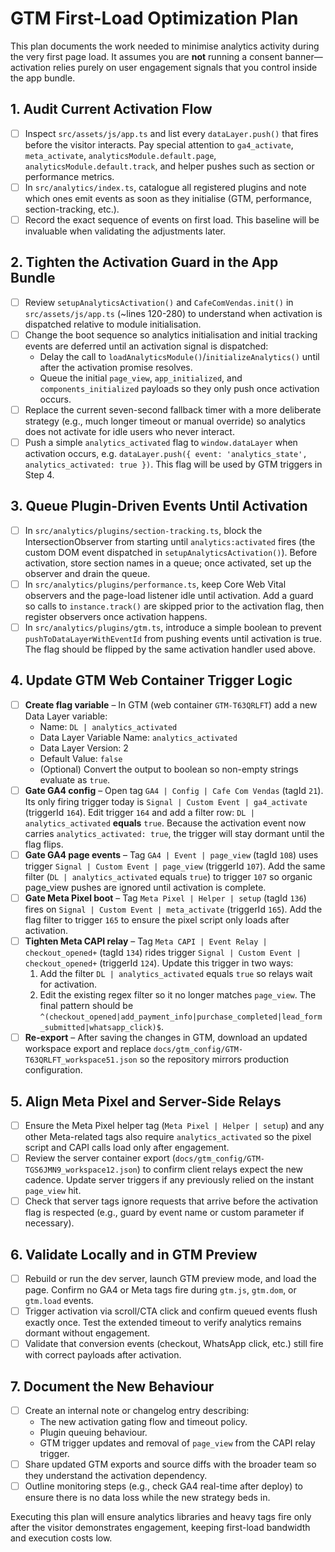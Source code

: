 # GTM First-Load Optimization Plan

This plan documents the work needed to minimise analytics activity during the very first page load. It assumes you are **not** running a consent banner—activation relies purely on user engagement signals that you control inside the app bundle.

## 1. Audit Current Activation Flow
- [ ] Inspect `src/assets/js/app.ts` and list every `dataLayer.push()` that fires before the visitor interacts. Pay special attention to `ga4_activate`, `meta_activate`, `analyticsModule.default.page`, `analyticsModule.default.track`, and helper pushes such as section or performance metrics.
- [ ] In `src/analytics/index.ts`, catalogue all registered plugins and note which ones emit events as soon as they initialise (GTM, performance, section-tracking, etc.).
- [ ] Record the exact sequence of events on first load. This baseline will be invaluable when validating the adjustments later.

## 2. Tighten the Activation Guard in the App Bundle
- [ ] Review `setupAnalyticsActivation()` and `CafeComVendas.init()` in `src/assets/js/app.ts` (~lines 120-280) to understand when activation is dispatched relative to module initialisation.
- [ ] Change the boot sequence so analytics initialisation and initial tracking events are deferred until an activation signal is dispatched:
  - Delay the call to `loadAnalyticsModule()`/`initializeAnalytics()` until after the activation promise resolves.
  - Queue the initial `page_view`, `app_initialized`, and `components_initialized` payloads so they only push once activation occurs.
- [ ] Replace the current seven-second fallback timer with a more deliberate strategy (e.g., much longer timeout or manual override) so analytics does not activate for idle users who never interact.
- [ ] Push a simple `analytics_activated` flag to `window.dataLayer` when activation occurs, e.g. `dataLayer.push({ event: 'analytics_state', analytics_activated: true })`. This flag will be used by GTM triggers in Step 4.

## 3. Queue Plugin-Driven Events Until Activation
- [ ] In `src/analytics/plugins/section-tracking.ts`, block the IntersectionObserver from starting until `analytics:activated` fires (the custom DOM event dispatched in `setupAnalyticsActivation()`). Before activation, store section names in a queue; once activated, set up the observer and drain the queue.
- [ ] In `src/analytics/plugins/performance.ts`, keep Core Web Vital observers and the page-load listener idle until activation. Add a guard so calls to `instance.track()` are skipped prior to the activation flag, then register observers once activation happens.
- [ ] In `src/analytics/plugins/gtm.ts`, introduce a simple boolean to prevent `pushToDataLayerWithEventId` from pushing events until activation is true. The flag should be flipped by the same activation handler used above.

## 4. Update GTM Web Container Trigger Logic
- [ ] **Create flag variable** – In GTM (web container `GTM-T63QRLFT`) add a new Data Layer variable:
  - Name: `DL | analytics_activated`
  - Data Layer Variable Name: `analytics_activated`
  - Data Layer Version: 2
  - Default Value: `false`
  - (Optional) Convert the output to boolean so non-empty strings evaluate as `true`.
- [ ] **Gate GA4 config** – Open tag `GA4 | Config | Cafe Com Vendas` (tagId `21`). Its only firing trigger today is `Signal | Custom Event | ga4_activate` (triggerId `164`). Edit trigger `164` and add a filter row: `DL | analytics_activated` **equals** `true`. Because the activation event now carries `analytics_activated: true`, the trigger will stay dormant until the flag flips.
- [ ] **Gate GA4 page events** – Tag `GA4 | Event | page_view` (tagId `108`) uses trigger `Signal | Custom Event | page_view` (triggerId `107`). Add the same filter (`DL | analytics_activated` equals `true`) to trigger `107` so organic page_view pushes are ignored until activation is complete.
- [ ] **Gate Meta Pixel boot** – Tag `Meta Pixel | Helper | setup` (tagId `136`) fires on `Signal | Custom Event | meta_activate` (triggerId `165`). Add the flag filter to trigger `165` to ensure the pixel script only loads after activation.
- [ ] **Tighten Meta CAPI relay** – Tag `Meta CAPI | Event Relay | checkout_opened+` (tagId `134`) rides trigger `Signal | Custom Event | checkout_opened+` (triggerId `124`). Update this trigger in two ways:
  1. Add the filter `DL | analytics_activated` equals `true` so relays wait for activation.
  2. Edit the existing regex filter so it no longer matches `page_view`. The final pattern should be `^(checkout_opened|add_payment_info|purchase_completed|lead_form_submitted|whatsapp_click)$`.
- [ ] **Re-export** – After saving the changes in GTM, download an updated workspace export and replace `docs/gtm_config/GTM-T63QRLFT_workspace51.json` so the repository mirrors production configuration.

## 5. Align Meta Pixel and Server-Side Relays
- [ ] Ensure the Meta Pixel helper tag (`Meta Pixel | Helper | setup`) and any other Meta-related tags also require `analytics_activated` so the pixel script and CAPI calls load only after engagement.
- [ ] Review the server container export (`docs/gtm_config/GTM-TGS6JMN9_workspace12.json`) to confirm client relays expect the new cadence. Update server triggers if any previously relied on the instant `page_view` hit.
- [ ] Check that server tags ignore requests that arrive before the activation flag is respected (e.g., guard by event name or custom parameter if necessary).

## 6. Validate Locally and in GTM Preview
- [ ] Rebuild or run the dev server, launch GTM preview mode, and load the page. Confirm no GA4 or Meta tags fire during `gtm.js`, `gtm.dom`, or `gtm.load` events.
- [ ] Trigger activation via scroll/CTA click and confirm queued events flush exactly once. Test the extended timeout to verify analytics remains dormant without engagement.
- [ ] Validate that conversion events (checkout, WhatsApp click, etc.) still fire with correct payloads after activation.

## 7. Document the New Behaviour
- [ ] Create an internal note or changelog entry describing:
  - The new activation gating flow and timeout policy.
  - Plugin queuing behaviour.
  - GTM trigger updates and removal of `page_view` from the CAPI relay trigger.
- [ ] Share updated GTM exports and source diffs with the broader team so they understand the activation dependency.
- [ ] Outline monitoring steps (e.g., check GA4 real-time after deploy) to ensure there is no data loss while the new strategy beds in.

Executing this plan will ensure analytics libraries and heavy tags fire only after the visitor demonstrates engagement, keeping first-load bandwidth and execution costs low.
